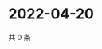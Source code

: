 # 2022-04-20

共 0 条

<!-- BEGIN WEIBO -->
<!-- 最后更新时间 Wed Apr 20 2022 02:19:09 GMT+0800 (China Standard Time) -->

<!-- END WEIBO -->
